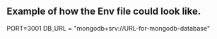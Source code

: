 ## Example of how the Env file could look like.

PORT=3001
DB_URL = "mongodb+srv://URL-for-mongodb-database"
